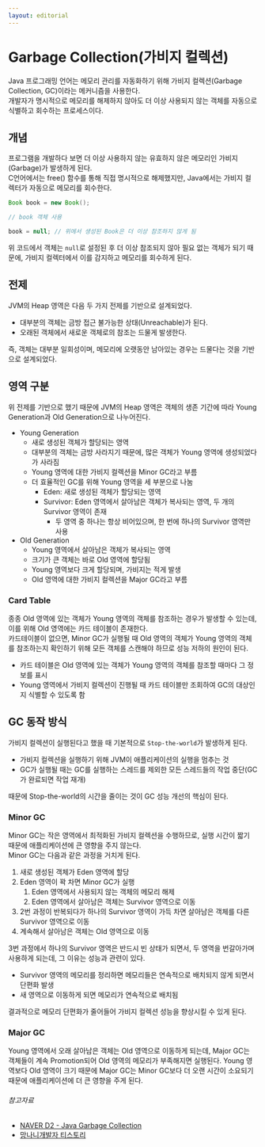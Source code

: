 ```yaml
---
layout: editorial
---
```


# Garbage Collection(가비지 컬렉션)

Java 프로그래밍 언어는 메모리 관리를 자동화하기 위해 가비지 컬렉션(Garbage Collection, GC)이라는 메커니즘을 사용한다.  
개발자가 명시적으로 메모리를 해제하지 않아도 더 이상 사용되지 않는 객체를 자동으로 식별하고 회수하는 프로세스이다.

## 개념

프로그램을 개발하다 보면 더 이상 사용하지 않는 유효하지 않은 메모리인 가비지(Garbage)가 발생하게 된다.  
C언어에서는 free() 함수를 통해 직접 명시적으로 해제했지만, Java에서는 가비지 컬렉터가 자동으로 메모리를 회수한다.

```java
Book book = new Book();

// book 객체 사용

book = null; // 위에서 생성된 Book은 더 이상 참조하지 않게 됨
```

위 코드에서 객체는 `null`로 설정된 후 더 이상 참조되지 않아 필요 없는 객체가 되기 때문에, 가비지 컬렉터에서 이를 감지하고 메모리를 회수하게 된다.

## 전제

JVM의 Heap 영역은 다음 두 가지 전제를 기반으로 설계되었다.

- 대부분의 객체는 금방 접근 불가능한 상태(Unreachable)가 된다.
- 오래된 객체에서 새로운 객체로의 참조는 드물게 발생한다.

즉, 객체는 대부분 일회성이며, 메모리에 오랫동안 남아있는 경우는 드물다는 것을 기반으로 설계되었다.

## 영역 구분

위 전제를 기반으로 했기 때문에 JVM의 Heap 영역은 객체의 생존 기간에 따라 Young Generation과 Old Generation으로 나누어진다.

- Young Generation
    - 새로 생성된 객체가 할당되는 영역
    - 대부분의 객체는 금방 사라지기 때문에, 많은 객체가 Young 영역에 생성되었다가 사라짐
    - Young 영역에 대한 가비지 컬렉션을 Minor GC라고 부름
    - 더 효율적인 GC를 위해 Young 영역을 세 부분으로 나눔
        - Eden: 새로 생성된 객체가 할당되는 영역
        - Survivor: Eden 영역에서 살아남은 객체가 복사되는 영역, 두 개의 Survivor 영역이 존재
            - 두 영역 중 하나는 항상 비어있으며, 한 번에 하나의 Survivor 영역만 사용
- Old Generation
    - Young 영역에서 살아남은 객체가 복사되는 영역
    - 크기가 큰 객체는 바로 Old 영역에 할당됨
    - Young 영역보다 크게 할당되며, 가비지는 적게 발생
    - Old 영역에 대한 가비지 컬렉션을 Major GC라고 부름

### Card Table

종종 Old 영역에 있는 객체가 Young 영역의 객체를 참조하는 경우가 발생할 수 있는데, 이를 위해 Old 영역에는 카드 테이블이 존재한다.  
카드테이블이 없으면, Minor GC가 실행될 때 Old 영역의 객체가 Young 영역의 객체를 참조하는지 확인하기 위해 모든 객체를 스캔해야 하므로 성능 저하의 원인이 된다.

- 카드 테이블은 Old 영역에 있는 객체가 Young 영역의 객체를 참조할 때마다 그 정보를 표시
- Young 영역에서 가비지 컬렉션이 진행될 때 카드 테이블만 조회하여 GC의 대상인지 식별할 수 있도록 함

## GC 동작 방식

가비지 컬렉션이 실행된다고 했을 때 기본적으로 `Stop-the-world`가 발생하게 된다.

- 가비지 컬렉션을 실행하기 위해 JVM이 애플리케이션의 실행을 멈추는 것
- GC가 실행될 때는 GC를 실행하는 스레드를 제외한 모든 스레드들의 작업 중단(GC가 완료되면 작업 재개)

때문에 Stop-the-world의 시간을 줄이는 것이 GC 성능 개선의 핵심이 된다.

### Minor GC

Minor GC는 작은 영역에서 최적화된 가비지 컬렉션을 수행하므로, 실행 시간이 짧기 때문에 애플리케이션에 큰 영향을 주지 않는다.  
Minor GC는 다음과 같은 과정을 거치게 된다.

1. 새로 생성된 객체가 Eden 영역에 할당
2. Eden 영역이 꽉 차면 Minor GC가 실행
    1) Eden 영역에서 사용되지 않는 객체의 메모리 해제
    2) Eden 영역에서 살아남은 객체는 Survivor 영역으로 이동
3. 2번 과정이 반복되다가 하나의 Survivor 영역이 가득 차면 살아남은 객체를 다른 Survivor 영역으로 이동
4. 계속해서 살아남은 객체는 Old 영역으로 이동

3번 과정에서 하나의 Survivor 영역은 반드시 빈 상태가 되면서, 두 영역을 번갈아가며 사용하게 되는데, 그 이유는 성능과 관련이 있다.

- Survivor 영역의 메모리를 정리하면 메모리들은 연속적으로 배치되지 않게 되면서 단편화 발생
- 새 영역으로 이동하게 되면 메모리가 연속적으로 배치됨

결과적으로 메모리 단편화가 줄어들어 가비지 컬렉션 성능을 향상시킬 수 있게 된다.

### Major GC

Young 영역에서 오래 살아남은 객체는 Old 영역으로 이동하게 되는데, Major GC는 객체들이 계속 Promotion되어 Old 영역의 메모리가 부족해지면 실행된다.
Young 영역보다 Old 영역이 크기 때문에 Major GC는 Minor GC보다 더 오랜 시간이 소요되기 때문에 애플리케이션에 더 큰 영향을 주게 된다.

###### 참고자료

- [NAVER D2 - Java Garbage Collection](https://d2.naver.com/helloworld/1329)
- [망나니개발자 티스토리](https://mangkyu.tistory.com/118)
